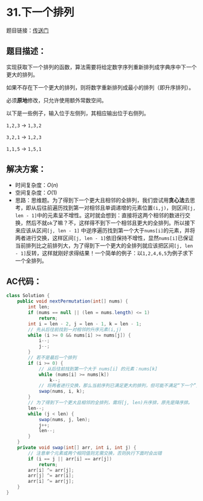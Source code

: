 # 31.下一个排列
题目链接：[传送门](https://leetcode-cn.com/problems/next-permutation/)

## 题目描述：
实现获取下一个排列的函数，算法需要将给定数字序列重新排列成字典序中下一个更大的排列。

如果不存在下一个更大的排列，则将数字重新排列成最小的排列（即升序排列）。

必须**原地**修改，只允许使用额外常数空间。

以下是一些例子，输入位于左侧列，其相应输出位于右侧列。

`1,2,3` → `1,3,2`

`3,2,1` → `1,2,3`

`1,1,5` → `1,5,1`

## 解决方案：
- 时间复杂度：$O(n)$
- 空间复杂度：$O(1)$
- 思路：思维题。为了得到下一个更大且相邻的全排列，我们尝试用**贪心法**去思考，即从后往前遍历找到第一对相邻且单调递增的元素位置`(i,j)`，则区间`[j, len - 1]`中的元素呈不增性。这时就会想到：直接将这两个相邻的数进行交换，然后不就`ok`了嘛？不，这样得不到下一个相邻且更大的全排列。所以接下来应该从区间`[j, len - 1]` 中逆序遍历找到第一个大于`nums[i]`的元素，并将两者进行交换，这样区间`[j, len - 1]`依旧保持不增性，显然`nums[i]`已保证当前排列比之前排列大，为了得到下一个更大的全排列就应该把区间`[j, len - 1]`反转，这样就刚好求得结果！一个简单的例子：以`1,2,4,6,5`为例子求下一个全排列。

## AC代码：
```java
class Solution {
	public void nextPermutation(int[] nums) {
		int len;
		if (nums == null || (len = nums.length) <= 1)
			return;
		int i = len - 2, j = len - 1, k = len - 1;
        // 先从后往前找到一对相邻的升序元素(i,j)
		while (i >= 0 && nums[i] >= nums[j]) { 
			i--;
			j--;
		}
        // 若不是最后一个排列
		if (i >= 0) { 
            // 从后往前找到第一个大于 nums[i] 的元素：nums[k]
			while (nums[i] >= nums[k]) 
				k--;
            // 将两者进行交换，那么当前序列已满足更大的排列，但可能不满足“下一个”更大的排列
			swap(nums, i, k); 
		}
        // 为了得到下一个更大且相邻的全排列，需将[j, len)升序排，原先是降序排。
		len--;
		while (j < len) { 
			swap(nums, j, len);
			j++;
			len--;
		}
	}
	private void swap(int[] arr, int i, int j) {
        // 注意单个元素或两个相同值则无需交换，否则执行下面时会出错
		if (i == j || arr[i] == arr[j]) 
			return;
		arr[i] ^= arr[j];
		arr[j] ^= arr[i];
		arr[i] ^= arr[j];
	}
}
```